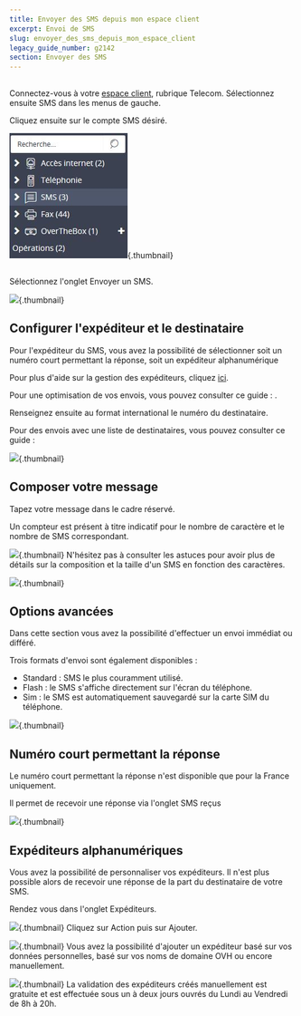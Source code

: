 ```yaml
---
title: Envoyer des SMS depuis mon espace client
excerpt: Envoi de SMS
slug: envoyer_des_sms_depuis_mon_espace_client
legacy_guide_number: g2142
section: Envoyer des SMS
---
```



## 
Connectez-vous à votre [espace client](https://www.ovhtelecom.fr/manager/), rubrique Telecom. Sélectionnez ensuite SMS dans les menus de gauche.

Cliquez ensuite sur le compte SMS désiré.

![](images/img_3979.jpg){.thumbnail}


## 
Sélectionnez l'onglet Envoyer un SMS.

![](images/img_4798.jpg){.thumbnail}


## Configurer l'expéditeur et le destinataire
Pour l'expéditeur du SMS, vous avez la possibilité de sélectionner soit un numéro court permettant la réponse, soit un expéditeur alphanumérique 

Pour plus d'aide sur la gestion des expéditeurs, cliquez [ici](#EXPEDITEURS).

Pour une optimisation de vos envois, vous pouvez consulter ce guide : []({legacy}747).

Renseignez ensuite au format international le numéro du destinataire. 

Pour des envois avec une liste de destinataires, vous pouvez consulter ce guide : []({legacy}2402)

![](images/img_4799.jpg){.thumbnail}


## Composer votre message
Tapez votre message dans le cadre réservé.

Un compteur est présent à titre indicatif pour le nombre de caractère et le nombre de SMS correspondant.

![](images/img_4800.jpg){.thumbnail}
N'hésitez pas à consulter les astuces pour avoir plus de détails sur la composition et la taille d'un SMS en fonction des caractères.

![](images/img_4801.jpg){.thumbnail}


## Options avancées
Dans cette section vous avez la possibilité d'effectuer un envoi immédiat ou différé.

Trois formats d'envoi sont également disponibles :

- Standard : SMS le plus couramment utilisé.
- Flash : le SMS s'affiche directement sur l'écran du téléphone.
- Sim : le SMS est automatiquement sauvegardé sur la carte SIM du téléphone.



![](images/img_4802.jpg){.thumbnail}


## Numéro court permettant la réponse
Le numéro court permettant la réponse n'est disponible que pour la France uniquement.

Il permet de recevoir une réponse via l'onglet SMS reçus

![](images/img_4803.jpg){.thumbnail}


## Expéditeurs alphanumériques
Vous avez la possibilité de personnaliser vos expéditeurs. Il n'est plus possible alors de recevoir une réponse de la part du destinataire de votre SMS.

Rendez vous dans l'onglet Expéditeurs.

![](images/img_4804.jpg){.thumbnail}
Cliquez sur Action puis sur Ajouter.

![](images/img_4805.jpg){.thumbnail}
Vous avez la possibilité d'ajouter un expéditeur basé sur vos données personnelles, basé sur vos noms de domaine OVH ou encore manuellement.

![](images/img_4806.jpg){.thumbnail}
La validation des expéditeurs créés manuellement est gratuite et est effectuée sous un à deux jours ouvrés du Lundi au Vendredi de 8h à 20h.

